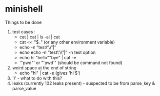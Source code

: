 # minishell

Things to be done

1. test cases :  
	- cat | cat | ls -al | cat
	- cat << "$_"  (or any other environment variable)
 	- echo -n “test\’\\\”\|”
	- echo echo -n “test\’\\\”\|” -n test option
	- echo hi       "hello""bye"    | cat -e
	- '"pwd"' or "'pwd'" (should be command not found)
2. weird space at the end of string
	- echo "hi" | cat -e (gives 'hi $') 
3. '\\' - what to do with this?
4. leaks (currently 102 leaks present)
		- suspected to be from parse_key & parse_value
